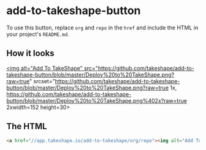 # add-to-takeshape-button

To use this button, replace `org` and `repo` in the `href` and include the HTML in your project's `README.md`.

## How it looks

<a href="//app.takeshape.io/add-to-takeshape/org/repo"><img alt="Add To TakeShape" src="https://github.com/takeshape/add-to-takeshape-button/blob/master/Deploy%20to%20TakeShape.png?raw=true" srcset="https://github.com/takeshape/add-to-takeshape-button/blob/master/Deploy%20to%20TakeShape.png?raw=true 1x, https://github.com/takeshape/add-to-takeshape-button/blob/master/Deploy%20to%20TakeShape.png%402x?raw=true 2xwidth=152 height=30></a>

## The HTML

```html
<a href="//app.takeshape.io/add-to-takeshape/org/repo"><img alt="Add To TakeShape" src="https://github.com/takeshape/add-to-takeshape-button/blob/master/Deploy%20to%20TakeShape%20Button.png?raw=true" srcset="https://github.com/takeshape/add-to-takeshape-button/blob/master/Deploy%20to%20TakeShape%20Button.png?raw=true 1x, https://github.com/takeshape/add-to-takeshape-button/blob/master/Deploy%20to%20TakeShape%20Button.png%402x?raw=true 2xwidth=152 height=30></a>
```
